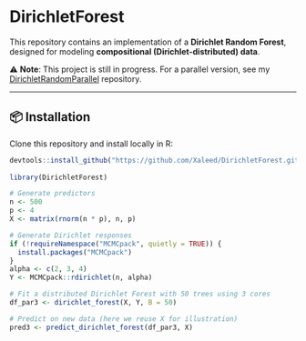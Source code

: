 # DirichletForest

This repository contains an implementation of a **Dirichlet Random Forest**, designed for modeling **compositional (Dirichlet-distributed) data**.  

⚠️ **Note**: This project is still in progress. For a parallel version, see my [DirichletRandomParallel](https://github.com/Xaleed/DirichletForestParallel.git) repository.  

---

## 📦 Installation  

Clone this repository and install locally in R:  

```r
devtools::install_github("https://github.com/Xaleed/DirichletForest.git")
 
library(DirichletForest)

# Generate predictors
n <- 500
p <- 4
X <- matrix(rnorm(n * p), n, p)

# Generate Dirichlet responses
if (!requireNamespace("MCMCpack", quietly = TRUE)) {
  install.packages("MCMCpack")
}
alpha <- c(2, 3, 4)
Y <- MCMCpack::rdirichlet(n, alpha)

# Fit a distributed Dirichlet Forest with 50 trees using 3 cores
df_par3 <- dirichlet_forest(X, Y, B = 50)

# Predict on new data (here we reuse X for illustration)
pred3 <- predict_dirichlet_forest(df_par3, X)


